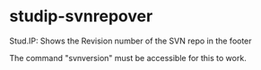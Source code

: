 # studip-svnrepover
Stud.IP: Shows the Revision number of the SVN repo in the footer

The command "svnversion" must be accessible for this to work.
